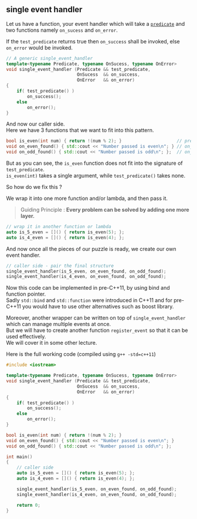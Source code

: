 ## single event handler

Let us have a function, your event handler which will take a [`predicate`](/docs/predicates.md) and two functions namely `on_sucess` and `on_error`.

If the `test_predicate` returns true then `on_success` shall be invoked, else `on_error` would be invoked.

```cpp
// A generic single_event_handler
template<typename Predicate, typename OnSucess, typename OnError>
void single_event_handler (Predicate && test_predicate,
                           OnSucess  && on_success,
                           OnError   && on_error)
{
    if( test_predicate() )
        on_success();
    else
        on_error();
}
```

And now our caller side.  
Here we have 3 functions that we want to fit into this pattern.

```cpp
bool is_even(int num) { return !(num % 2); }                     // predicate
void on_even_found() { std::cout << "Number passed is even\n"; } // on_success
void on_odd_found() { std::cout << "Number passed is odd\n"; };  // on_error
```

But as you can see, the `is_even` function does not fit into the signature of `test_predicate`.  
`is_even(int)` takes a single argument, while `test_predicate()` takes none.

So how do we fix this ?

We wrap it into one more function and/or lambda, and then pass it.

> Guiding Principle : **Every problem can be solved by adding one more layer.**

```cpp
// wrap it in another function or lambda
auto is_5_even = []() { return is_even(5); };
auto is_4_even = []() { return is_even(4); };
```

And now once all the pieces of our puzzle is ready, we create our own event handler.
```cpp
// caller side - pair the final structure
single_event_handler(is_5_even, on_even_found, on_odd_found);
single_event_handler(is_4_even, on_even_found, on_odd_found);
```

Now this code can be implemented in pre-C++11, by using bind and function pointer.  
Sadly `std::bind` and `std::function` were introduced in C++11 and for pre-C++11 you would have to use other alternatives such as boost library.

Moreover, another wrapper can be written on top of `single_event_handler` which can manage multiple events at once.  
But we will have to create another function `register_event` so that it can be used effectively.  
We will cover it in some other lecture.

Here is the full working code (compiled using `g++ -std=c++11`)
```cpp
#include <iostream>

template<typename Predicate, typename OnSucess, typename OnError>
void single_event_handler (Predicate && test_predicate,
                           OnSucess  && on_success,
                           OnError   && on_error)
{
    if( test_predicate() )
        on_success();
    else
        on_error();
}

bool is_even(int num) { return !(num % 2); }
void on_even_found() { std::cout << "Number passed is even\n"; }
void on_odd_found() { std::cout << "Number passed is odd\n"; };

int main()
{
    // caller side
    auto is_5_even = []() { return is_even(5); };
    auto is_4_even = []() { return is_even(4); };

    single_event_handler(is_5_even, on_even_found, on_odd_found);
    single_event_handler(is_4_even, on_even_found, on_odd_found);

    return 0;
}
```
